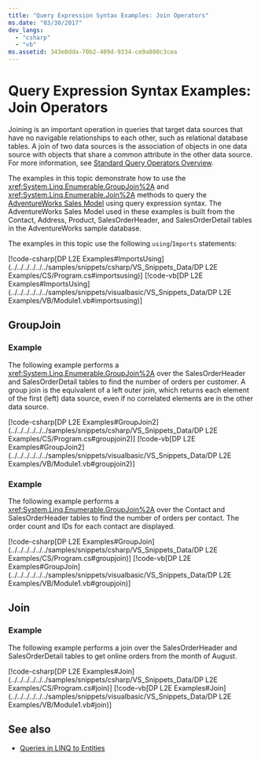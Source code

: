 ```yaml
---
title: "Query Expression Syntax Examples: Join Operators"
ms.date: "03/30/2017"
dev_langs: 
  - "csharp"
  - "vb"
ms.assetid: 343e8dda-70b2-409d-9334-ce9a880c3cea
---
```

# Query Expression Syntax Examples: Join Operators
Joining is an important operation in queries that target data sources that have no navigable relationships to each other, such as relational database tables. A join of two data sources is the association of objects in one data source with objects that share a common attribute in the other data source. For more information, see [Standard Query Operators Overview](https://docs.microsoft.com/previous-versions/visualstudio/visual-studio-2013/bb397896(v=vs.120)).  
  
 The examples in this topic demonstrate how to use the <xref:System.Linq.Enumerable.GroupJoin%2A> and <xref:System.Linq.Enumerable.Join%2A> methods to query the [AdventureWorks Sales Model](https://archive.codeplex.com/?p=msftdbprodsamples) using query expression syntax. The AdventureWorks Sales Model used in these examples is built from the Contact, Address, Product, SalesOrderHeader, and SalesOrderDetail tables in the AdventureWorks sample database.  
  
 The examples in this topic use the following `using`/`Imports` statements:  
  
 [!code-csharp[DP L2E Examples#ImportsUsing](../../../../../../samples/snippets/csharp/VS_Snippets_Data/DP L2E Examples/CS/Program.cs#importsusing)]
 [!code-vb[DP L2E Examples#ImportsUsing](../../../../../../samples/snippets/visualbasic/VS_Snippets_Data/DP L2E Examples/VB/Module1.vb#importsusing)]  
  
## GroupJoin  
  
### Example  
 The following example performs a <xref:System.Linq.Enumerable.GroupJoin%2A> over the SalesOrderHeader and SalesOrderDetail tables to find the number of orders per customer. A group join is the equivalent of a left outer join, which returns each element of the first (left) data source, even if no correlated elements are in the other data source.  
  
 [!code-csharp[DP L2E Examples#GroupJoin2](../../../../../../samples/snippets/csharp/VS_Snippets_Data/DP L2E Examples/CS/Program.cs#groupjoin2)]
 [!code-vb[DP L2E Examples#GroupJoin2](../../../../../../samples/snippets/visualbasic/VS_Snippets_Data/DP L2E Examples/VB/Module1.vb#groupjoin2)]  
  
### Example  
 The following example performs a <xref:System.Linq.Enumerable.GroupJoin%2A> over the Contact and SalesOrderHeader tables to find the number of orders per contact. The order count and IDs for each contact are displayed.  
  
 [!code-csharp[DP L2E Examples#GroupJoin](../../../../../../samples/snippets/csharp/VS_Snippets_Data/DP L2E Examples/CS/Program.cs#groupjoin)]
 [!code-vb[DP L2E Examples#GroupJoin](../../../../../../samples/snippets/visualbasic/VS_Snippets_Data/DP L2E Examples/VB/Module1.vb#groupjoin)]  
  
## Join  
  
### Example  
 The following example performs a join over the SalesOrderHeader and SalesOrderDetail tables to get online orders from the month of August.  
  
 [!code-csharp[DP L2E Examples#Join](../../../../../../samples/snippets/csharp/VS_Snippets_Data/DP L2E Examples/CS/Program.cs#join)]
 [!code-vb[DP L2E Examples#Join](../../../../../../samples/snippets/visualbasic/VS_Snippets_Data/DP L2E Examples/VB/Module1.vb#join)]  
  
## See also

- [Queries in LINQ to Entities](../../../../../../docs/framework/data/adonet/ef/language-reference/queries-in-linq-to-entities.md)
